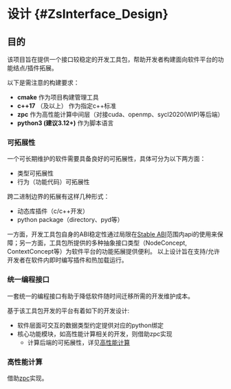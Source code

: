 # 设计 {#ZsInterface_Design}

## 目的
该项目旨在提供一个接口较稳定的开发工具包，帮助开发者构建面向软件平台的功能结点/插件拓展。

以下是需注意的构建要求：
- **cmake** 作为项目构建管理工具
- **c++17** （及以上） 作为指定c++标准
- **zpc** 作为高性能计算中间层（对接cuda、openmp、sycl2020(WIP)等后端）
- **python3 (建议3.12+)** 作为脚本语言

### 可拓展性
一个可长期维护的软件需要具备良好的可拓展性，具体可分为以下两方面：

- 类型可拓展性
- 行为（功能代码）可拓展性

跨二进制边界的拓展有这样几种形式：
- 动态库插件（c/c++开发）
- python package（directory、pyd等）

一方面，开发工具包自身的ABI稳定性通过局限在[Stable ABI](https://docs.python.org/3.10/c-api/stable.html#stable)范围内api的使用来保障；另一方面，工具包所提供的多种抽象接口类型（NodeConcept, ContextConcept等）为软件平台的功能拓展提供便利。
以上设计旨在支持/允许开发者在软件内即时编写插件和热加载运行。


### 统一编程接口
一套统一的编程接口有助于降低软件随时间迁移所需的开发维护成本。

基于该工具包开发的平台有着如下的开发设计:
- 软件层面可交互的数据类型约定提供对应的python绑定
- 核心功能模块，如高性能计算相关的开发，则借助zpc实现
	- 计算后端的可拓展性，详见[高性能计算](#高性能计算)

### 高性能计算
借助[zpc](https://github.com/zenustech/zpc)实现。